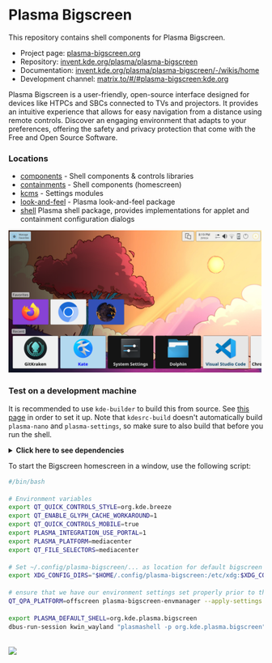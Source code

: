 <!--
- SPDX-FileCopyrightText: None
- SPDX-License-Identifier: CC0-1.0
-->

# Plasma Bigscreen

This repository contains shell components for Plasma Bigscreen.

* Project page: [plasma-bigscreen.org](https://plasma-bigscreen.org)
* Repository: [invent.kde.org/plasma/plasma-bigscreen](https://invent.kde.org/plasma/plasma-bigscreen)
* Documentation: [invent.kde.org/plasma/plasma-bigscreen/-/wikis/home](https://invent.kde.org/plasma/plasma-bigscreen/-/wikis/home)
* Development channel: [matrix.to/#/#plasma-bigscreen:kde.org](https://matrix.to/#/#plasma-bigscreen:kde.org)

Plasma Bigscreen is a user-friendly, open-source interface designed for devices like HTPCs and SBCs connected to TVs and projectors. It provides an intuitive experience that allows for easy navigation from a distance using remote controls. Discover an engaging environment that adapts to your preferences, offering the safety and privacy protection that come with the Free and Open Source Software.

### Locations

* [components](components) - Shell components & controls libraries
* [containments](containments) - Shell components (homescreen)
* [kcms](kcms) - Settings modules
* [look-and-feel](look-and-feel/contents) - Plasma look-and-feel package
* [shell](shell) Plasma shell package, provides implementations for applet and containment configuration dialogs

<img src="/screenshots/homescreen.png" width=500px/>

### Test on a development machine

It is recommended to use `kde-builder` to build this from source.
See [this page](https://community.kde.org/Get_Involved/development) in order to set it up.
Note that `kdesrc-build` doesn't automatically build `plasma-nano` and `plasma-settings`, so make sure to also build that before you run the shell.

<details>
<summary><b>Click here to see dependencies</b></summary>

### KDE Plasma Dependencies

- Plasma Nano - https://invent.kde.org/plasma/plasma-nano

### KDE Frameworks Dependencies

- Activities
- ActivitiesStats
- Plasma
- I18n
- Kirigami
- KCMUtils
- GlobalAccel
- Milou
- Notifications
- PlasmaQuick
- KIO
- Wayland
- WindowSystem
- KDEConnect
- SVG

### Qt dependencies

- Quick
- Core
- Qml
- DBus
- Network

</details>

To start the Bigscreen homescreen in a window, use the following script:

```bash
#/bin/bash

# Environment variables
export QT_QUICK_CONTROLS_STYLE=org.kde.breeze
export QT_ENABLE_GLYPH_CACHE_WORKAROUND=1
export QT_QUICK_CONTROLS_MOBILE=true
export PLASMA_INTEGRATION_USE_PORTAL=1
export PLASMA_PLATFORM=mediacenter
export QT_FILE_SELECTORS=mediacenter

# Set ~/.config/plasma-bigscreen/... as location for default bigscreen configs (i.e. envmanager generated)
export XDG_CONFIG_DIRS="$HOME/.config/plasma-bigscreen:/etc/xdg:$XDG_CONFIG_DIRS"

# ensure that we have our environment settings set properly prior to the shell being loaded (otherwise there is a race condition with autostart)
QT_QPA_PLATFORM=offscreen plasma-bigscreen-envmanager --apply-settings

export PLASMA_DEFAULT_SHELL=org.kde.plasma.bigscreen
dbus-run-session kwin_wayland "plasmashell -p org.kde.plasma.bigscreen"
```

<br/>

<img src="https://invent.kde.org/plasma/plasma-bigscreen/-/wikis/uploads/92914bdc119ad89fb0436c1ad59e1375/image.png" width=300px>

